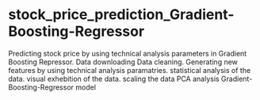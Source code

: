 # stock_price_prediction_Gradient-Boosting-Regressor
Predicting stock price by using technical analysis parameters in Gradient Boosting Repressor.
Data downloading Data cleaning. Generating new features by using technical analysis paramatries. statistical analysis of the data. visual exhebition of the data. scaling the data PCA analysis Gradient-Boosting-Regressor
 model
